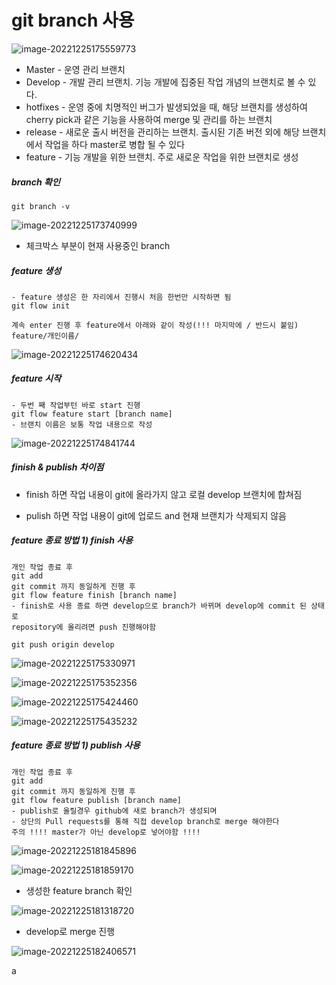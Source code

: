 

# git branch 사용



![image-20221225175559773](C:\Users\박성민\Desktop\git\study\img\image-20221225175559773.png)

- Master - 운영 관리 브랜치
- Develop - 개발 관리 브랜치. 기능 개발에 집중된 작업 개념의 브랜치로 볼 수 있다.
- hotfixes - 운영 중에 치명적인 버그가 발생되었을 때, 해당 브랜치를 생성하여 cherry pick과 같은 기능을 사용하여 merge 및 관리를 하는 브랜치
- release - 새로운 출시 버전을 관리하는 브랜치. 출시된 기존 버전 외에 해당 브랜치에서 작업을 하다 master로 병합 될 수 있다
- feature - 기능 개발을 위한 브랜치. 주로 새로운 작업을 위한 브랜치로 생성



##### branch 확인

```git
git branch -v
```

![image-20221225173740999](C:\Users\박성민\Desktop\git\study\img\image-20221225173740999.png)

- 체크박스 부분이 현재 사용중인 branch



##### feature 생성

```git
- feature 생성은 한 자리에서 진행시 처음 한번만 시작하면 됨
git flow init

계속 enter 진행 후 feature에서 아래와 같이 작성(!!! 마지막에 / 반드시 붙임)
feature/개인이름/
```



![image-20221225174620434](C:\Users\박성민\Desktop\git\study\img\image-20221225174620434.png)



##### feature 시작

```
- 두번 째 작업부턴 바로 start 진행
git flow feature start [branch name]
- 브랜치 이름은 보통 작업 내용으로 작성
```

![image-20221225174841744](C:\Users\박성민\Desktop\git\study\img\image-20221225174841744.png)



#####  finish & publish 차이점

- finish 하면 작업 내용이 git에 올라가지 않고 로컬 develop 브랜치에 합쳐짐

- pulish 하면 작업 내용이 git에 업로드 and 현재 브랜치가 삭제되지 않음



##### feature 종료 방법 1) finish 사용

```
개인 작업 종료 후
git add 
git commit 까지 동일하게 진행 후
git flow feature finish [branch name] 
- finish로 사용 종료 하면 develop으로 branch가 바뀌며 develop에 commit 된 상태로
repository에 올리려면 push 진행해야함

git push origin develop
```



![image-20221225175330971](C:\Users\박성민\Desktop\git\study\img\image-20221225175330971.png)



![image-20221225175352356](C:\Users\박성민\Desktop\git\study\img\image-20221225175352356.png)



![image-20221225175424460](C:\Users\박성민\Desktop\git\study\img\image-20221225175424460.png)



![image-20221225175435232](C:\Users\박성민\Desktop\git\study\img\image-20221225175435232.png)



##### feature 종료 방법 1) publish 사용

```
개인 작업 종료 후
git add 
git commit 까지 동일하게 진행 후
git flow feature publish [branch name] 
- publish로 올릴경우 github에 새로 branch가 생성되며
- 상단의 Pull requests를 통해 직접 develop branch로 merge 해야한다
주의 !!!! master가 아닌 develop로 넣어야함 !!!!
```



![image-20221225181845896](C:\Users\박성민\Desktop\git\study\img\image-20221225181845896.png)



![image-20221225181859170](C:\Users\박성민\Desktop\git\study\img\image-20221225181859170.png)



- 생성한 feature branch 확인

![image-20221225181318720](C:\Users\박성민\Desktop\git\study\img\image-20221225181318720.png)

- develop로 merge 진행

![image-20221225182406571](C:\Users\박성민\Desktop\git\study\img\image-20221225182406571.png)







a


